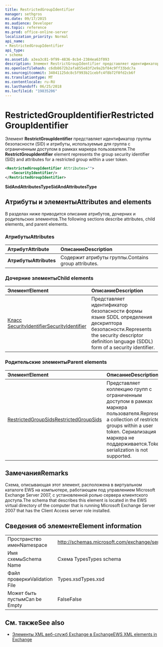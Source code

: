 ```yaml
---
title: RestrictedGroupIdentifier
manager: sethgros
ms.date: 09/17/2015
ms.audience: Developer
ms.topic: reference
ms.prod: office-online-server
localization_priority: Normal
api_name:
- RestrictedGroupIdentifier
api_type:
- schema
ms.assetid: a3ea3c81-9f99-4836-8cb4-2384ea63f093
description: Элемент RestrictGroupIdentifier представляет идентификатор группы безопасности (SID) и атрибуты, используемые для группа с ограниченным доступом в рамках маркера пользователя.
ms.openlocfilehash: c6db8672b2afa855e83f2e9a2bf84c9ff33bdc7a
ms.sourcegitcommit: 34041125dc8c5f993b21cebfc4f8b72f0fd2cb6f
ms.translationtype: MT
ms.contentlocale: ru-RU
ms.lasthandoff: 06/25/2018
ms.locfileid: "19835206"
---
```

# <a name="restrictedgroupidentifier"></a><span data-ttu-id="a2be8-103">RestrictedGroupIdentifier</span><span class="sxs-lookup"><span data-stu-id="a2be8-103">RestrictedGroupIdentifier</span></span>

<span data-ttu-id="a2be8-104">Элемент **RestrictGroupIdentifier** представляет идентификатор группы безопасности (SID) и атрибуты, используемые для группа с ограниченным доступом в рамках маркера пользователя.</span><span class="sxs-lookup"><span data-stu-id="a2be8-104">The **RestrictGroupIdentifier** element represents the group security identifier (SID) and attributes for a restricted group within a user token.</span></span> 
  
```xml
<RestrictedGroupIdentifier Attributes="">
   <SecurityIdentifier/>
</RestrictedGroupIdentifier>
```

 <span data-ttu-id="a2be8-105">**SidAndAttributesType**</span><span class="sxs-lookup"><span data-stu-id="a2be8-105">**SidAndAttributesType**</span></span>
## <a name="attributes-and-elements"></a><span data-ttu-id="a2be8-106">Атрибуты и элементы</span><span class="sxs-lookup"><span data-stu-id="a2be8-106">Attributes and elements</span></span>

<span data-ttu-id="a2be8-107">В разделах ниже приводится описание атрибутов, дочерних и родительских элементов.</span><span class="sxs-lookup"><span data-stu-id="a2be8-107">The following sections describe attributes, child elements, and parent elements.</span></span>
  
### <a name="attributes"></a><span data-ttu-id="a2be8-108">Атрибуты</span><span class="sxs-lookup"><span data-stu-id="a2be8-108">Attributes</span></span>

|<span data-ttu-id="a2be8-109">**Атрибут**</span><span class="sxs-lookup"><span data-stu-id="a2be8-109">**Attribute**</span></span>|<span data-ttu-id="a2be8-110">**Описание**</span><span class="sxs-lookup"><span data-stu-id="a2be8-110">**Description**</span></span>|
|:-----|:-----|
|<span data-ttu-id="a2be8-111">**Атрибуты**</span><span class="sxs-lookup"><span data-stu-id="a2be8-111">**Attributes**</span></span> <br/> |<span data-ttu-id="a2be8-112">Содержит атрибуты группы.</span><span class="sxs-lookup"><span data-stu-id="a2be8-112">Contains group attributes.</span></span>  <br/> |
   
### <a name="child-elements"></a><span data-ttu-id="a2be8-113">Дочерние элементы</span><span class="sxs-lookup"><span data-stu-id="a2be8-113">Child elements</span></span>

|<span data-ttu-id="a2be8-114">**Элемент**</span><span class="sxs-lookup"><span data-stu-id="a2be8-114">**Element**</span></span>|<span data-ttu-id="a2be8-115">**Описание**</span><span class="sxs-lookup"><span data-stu-id="a2be8-115">**Description**</span></span>|
|:-----|:-----|
|[<span data-ttu-id="a2be8-116">Класс SecurityIdentifier</span><span class="sxs-lookup"><span data-stu-id="a2be8-116">SecurityIdentifier</span></span>](securityidentifier.md) <br/> |<span data-ttu-id="a2be8-117">Представляет идентификатор безопасности формы языке SDDL определения дескриптора безопасности.</span><span class="sxs-lookup"><span data-stu-id="a2be8-117">Represents the security descriptor definition language (SDDL) form of a security identifier.</span></span>  <br/> |
   
### <a name="parent-elements"></a><span data-ttu-id="a2be8-118">Родительские элементы</span><span class="sxs-lookup"><span data-stu-id="a2be8-118">Parent elements</span></span>

|<span data-ttu-id="a2be8-119">**Элемент**</span><span class="sxs-lookup"><span data-stu-id="a2be8-119">**Element**</span></span>|<span data-ttu-id="a2be8-120">**Описание**</span><span class="sxs-lookup"><span data-stu-id="a2be8-120">**Description**</span></span>|
|:-----|:-----|
|[<span data-ttu-id="a2be8-121">RestrictedGroupSids</span><span class="sxs-lookup"><span data-stu-id="a2be8-121">RestrictedGroupSids</span></span>](restrictedgroupsids.md) <br/> |<span data-ttu-id="a2be8-122">Представляет коллекцию групп с ограниченным доступом в рамках маркера пользователя.</span><span class="sxs-lookup"><span data-stu-id="a2be8-122">Represents a collection of restricted groups within a user token.</span></span> <span data-ttu-id="a2be8-123">Сериализация маркера не поддерживается.</span><span class="sxs-lookup"><span data-stu-id="a2be8-123">Token serialization is not supported.</span></span>  <br/> |
   
## <a name="remarks"></a><span data-ttu-id="a2be8-124">Замечания</span><span class="sxs-lookup"><span data-stu-id="a2be8-124">Remarks</span></span>

<span data-ttu-id="a2be8-125">Схема, описывающая этот элемент, расположена в виртуальном каталоге EWS на компьютере, работающем под управлением Microsoft Exchange Server 2007, с установленной ролью сервера клиентского доступа.</span><span class="sxs-lookup"><span data-stu-id="a2be8-125">The schema that describes this element is located in the EWS virtual directory of the computer that is running Microsoft Exchange Server 2007 that has the Client Access server role installed.</span></span>
  
## <a name="element-information"></a><span data-ttu-id="a2be8-126">Сведения об элементе</span><span class="sxs-lookup"><span data-stu-id="a2be8-126">Element information</span></span>

|||
|:-----|:-----|
|<span data-ttu-id="a2be8-127">Пространство имен</span><span class="sxs-lookup"><span data-stu-id="a2be8-127">Namespace</span></span>  <br/> |http://schemas.microsoft.com/exchange/services/2006/types  <br/> |
|<span data-ttu-id="a2be8-128">Имя схемы</span><span class="sxs-lookup"><span data-stu-id="a2be8-128">Schema Name</span></span>  <br/> |<span data-ttu-id="a2be8-129">Схема Types</span><span class="sxs-lookup"><span data-stu-id="a2be8-129">Types schema</span></span>  <br/> |
|<span data-ttu-id="a2be8-130">Файл проверки</span><span class="sxs-lookup"><span data-stu-id="a2be8-130">Validation File</span></span>  <br/> |<span data-ttu-id="a2be8-131">Types.xsd</span><span class="sxs-lookup"><span data-stu-id="a2be8-131">Types.xsd</span></span>  <br/> |
|<span data-ttu-id="a2be8-132">Может быть пустым</span><span class="sxs-lookup"><span data-stu-id="a2be8-132">Can be Empty</span></span>  <br/> |<span data-ttu-id="a2be8-133">False</span><span class="sxs-lookup"><span data-stu-id="a2be8-133">False</span></span>  <br/> |
   
## <a name="see-also"></a><span data-ttu-id="a2be8-134">См. также</span><span class="sxs-lookup"><span data-stu-id="a2be8-134">See also</span></span>



- [<span data-ttu-id="a2be8-135">Элементы XML веб-служб Exchange в Exchange</span><span class="sxs-lookup"><span data-stu-id="a2be8-135">EWS XML elements in Exchange</span></span>](ews-xml-elements-in-exchange.md)

